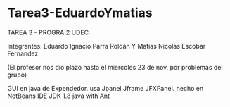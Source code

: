 # Tarea3-EduardoYmatias

TAREA 3 - PROGRA 2 UDEC

Integrantes: Eduardo Ignacio Parra Roldán  Y   Matias Nicolas Escobar Fernandez

(El profesor nos dio plazo hasta el miercoles 23 de nov, por problemas del grupo)


GUI en java de Expendedor. usa Jpanel Jframe  JFXPanel. hecho en NetBeans IDE JDK 1.8 java with Ant
